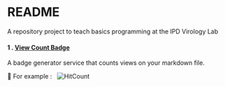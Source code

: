 # README

A repository project to teach basics programming at the IPD Virology Lab

#### 1 . [View Count Badge](https://github.com/dwyl/hits)

A badge generator service that counts views on your markdown file.

📍 For example : &nbsp; ![HitCount](https://hits.dwyl.com/dwyl/hits.svg?style=flat-square)
<br/>
<br/>
